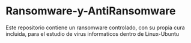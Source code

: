 # Ransomware-y-AntiRansomware
Este repositorio contiene un ransomware controlado, con su propia cura incluida, para el estudio de virus informaticos dentro de Linux-Ubuntu
